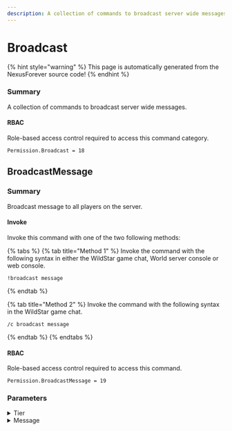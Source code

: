 ```yaml
---
description: A collection of commands to broadcast server wide messages.
---
```


# Broadcast

{% hint style="warning" %}
This page is automatically generated from the NexusForever source code!
{% endhint %}

### Summary

A collection of commands to broadcast server wide messages.

#### RBAC

Role-based access control required to access this command category.

```
Permission.Broadcast = 18
```

## BroadcastMessage

### Summary

Broadcast message to all players on the server.

#### Invoke

Invoke this command with one of the two following methods:

{% tabs %}
{% tab title="Method 1" %}
Invoke the command with the following syntax in either the WildStar game chat, World server console or web console.

```
!broadcast message
```
{% endtab %}

{% tab title="Method 2" %}
Invoke the command with the following syntax in the WildStar game chat.

```
/c broadcast message
```
{% endtab %}
{% endtabs %}

#### RBAC

Role-based access control required to access this command.

```
Permission.BroadcastMessage = 19
```

### Parameters

<details>

<summary>Tier</summary>

#### Summary

Tier of the message being broadcast.

#### Optional

No

</details>

<details>

<summary>Message</summary>

#### Summary

Message to broadcast.

#### Optional

No

</details>

